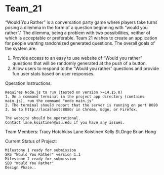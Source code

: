 # Team_21

“Would You Rather” Is a conversation party game where players take turns posing a dilemma in the form of a question beginning with “would you rather”.1 The dilemma, being a problem with two possibilities, neither of which is acceptable or preferable. Team 21 wishes to create an application for people wanting randomized generated questions. The overall goals of the system are:
  1.    Provide access to an easy to use website of “Would you rather” questions that will be randomly generated at the push of a button. 
  2.    Allow users to respond to the “Would you rather” questions and provide fun user stats based on user responses. 
  
Operation Instructions:

    Requires Node.js to run (tested on version >=14.15.0)
    1. On a command terminal in the project app directory (contains main.js), run the command "node main.js"
    2. The terminal should report that the server is running on port 8080
    3. Go to http://localhost:8080/ in Chrome, Edge, or Firefox.
    
    The website should be operational.
    Contact lane.koistinen@wsu.edu if you have any issues.

Team Members:
    Tracy Hotchkiss
    Lane Koistinen
    Kelly St.Onge
    Brian Hong

Current Status of Project: 

    Milestone 1 ready for submission
    SRS "Would You Rather" version 1.1
    Milestone 2 ready for submission
    SDD "Would You Rather"
    Design Phase..
